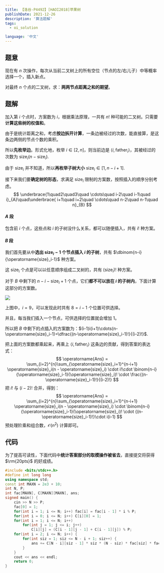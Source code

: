 ```yaml
---
title: 【洛谷-P4492】[HAOI2018]苹果树
publishDate: 2021-12-26
description: '算法题解'
tags:
  - oi_solution

language: '中文'
---
```


## 题意

现在有 $n$ 次操作，每次从当前二叉树上的所有空位（节点的左/右儿子）中等概率选择一个，插入新点。

对最终 $n$ 个点的二叉树，求：**两两节点距离之和的期望**。

## 题解

加入第 $i$ 个点时，方案数为 $i$，根据乘法原理，一共有 $n!$ 种可能的二叉树。只需要**计算这些树的权值和**。

由于是统计距离之和，考虑**按边拆开计算**，一条边被经过的次数，能直接算，是这条边两侧的节点个数的乘积。

所以**先枚举边**。形式化地，枚举 $i\in[2, n]$，则当前边是 $\langle i,\operatorname{father}_i\rangle$，其被经过的次数为 $\operatorname{size}_{i}(n - \operatorname{size}_i)$.

由于 $\operatorname{size}_i$ 并不知道，所以**再枚举子树大小** $\operatorname{size}_i\in[1, n-i+1]$.

接下来我们要**确定树的形态**，求满足 $\operatorname{size}_i$ 限制的方案数，按照插入的顺序分别考虑。
$$
\underbrace{1\quad2\quad3\quad \cdots\quad i-2\quad i-1\quad i}_{A}\quad\underbrace{ i+1\quad i+2\quad \cdots\quad n-2\quad n-1\quad n}_{B}
$$

#### $A$ 段

包含前 $i$ 个点，这些点和 $i$ 的子树没什么关系，都可以随便插入，共有 $i!$ 种方案。

#### $B$ 段

我们首先要从中**选出 $\operatorname{size}_i-1$ 个节点插入 $i$ 的子树**，共有 $\dbinom{n-i}{\operatorname{size}_i-1}$ 种方案。

这 $\operatorname{size_i}$ 个点是可以以任意顺序组成二叉树的，共有 $(\operatorname{size}_i)!$ 种方案。 

对于 $B$ 中剩下的 $n-i-\operatorname{size}_i+1$ 个点，它们**都不可以放在 $i$ 的子树内**，下面计算这部分的方案数。

![](https://cdn.tonyyin.top/2021/12/26/6b7b9c0c49775.png)

上图中，$i=9$，可以发现此时共有 $8=i-1$ 个位置可供选择。

并且，每当我们插入一个节点，可供选择的位置就会增加 $1$。

所以把 $B$ 中剩下的点插入的方案数为：$(i-1)i(i+1)\cdots(n-\operatorname{size}_i-1)=\dfrac{(n-\operatorname{size}_i-1)!}{(i-2)!}$.

把上面的方案数都乘起来，再乘上 $\langle i,\operatorname{father}_i\rangle$ 这条边的贡献，得到答案的表达式：
$$
\operatorname{Ans} = \sum_{i=2}^{n}\sum_{\operatorname{size}_i=1}^{n-i+1} \operatorname{size}_i(n - \operatorname{size}_i) \cdot i!\cdot \binom{n-i}{\operatorname{size}_i-1}(\operatorname{size}_i)! \cdot \frac{(n-\operatorname{size}_i-1)!}{(i-2)!}
$$
把 $i!$ 与 $(i-2)!$ 合并，得到：
$$
\operatorname{Ans} = \sum_{i=2}^{n}\sum_{\operatorname{size}_i=1}^{n-i+1} \operatorname{size}_i(n - \operatorname{size}_i) \cdot \binom{n-i}{\operatorname{size}_i-1}(\operatorname{size}_i)! \cdot {(n-\operatorname{size}_i-1)!}\cdot i(i-1)
$$
预处理阶乘和组合数，$\mathcal{O}(n^2)$ 计算即可。

## 代码

为了提高可读性，下面代码中**统计答案部分的取模操作被省去**，直接提交将获得 $\rm{20pts}$ 的好成绩。

```cpp
#include <bits/stdc++.h>
#define int long long
using namespace std;
const int MAXN = 2e3 + 10;
int N, P;
int fac[MAXN], C[MAXN][MAXN], ans;
signed main() {
	cin >> N >> P;
	fac[0] = 1;
	for(int i = 1; i <= N; i++) fac[i] = fac[i - 1] * i % P;
	for(int i = 0; i <= N; i++) C[i][0] = 1;
	for(int i = 1; i <= N; i++) 
        for(int j = 1; j <= i; j++) 
        	C[i][j] = (C[i - 1][j - 1] + C[i - 1][j]) % P;
	for(int i = 2; i <= N; i++) {
        for(int siz = 1; siz <= N - i + 1; siz++) {
			ans += C[N - i][siz - 1] * siz * (N - siz) * fac[siz] * fac[N - siz - 1] * i * (i - 1);
		}
	}
	cout << ans << endl;
	return 0;
}
```

